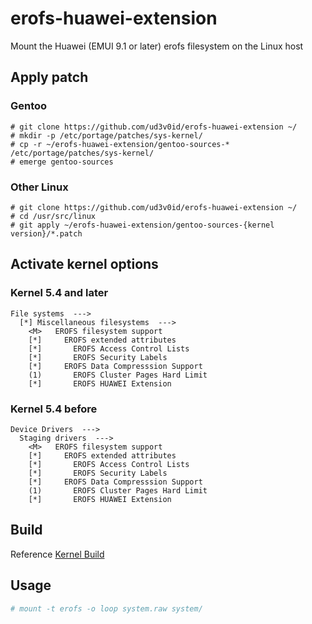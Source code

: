 # erofs-huawei-extension

Mount the Huawei (EMUI 9.1 or later) erofs filesystem on the Linux host

## Apply patch

### Gentoo

```
# git clone https://github.com/ud3v0id/erofs-huawei-extension ~/
# mkdir -p /etc/portage/patches/sys-kernel/
# cp -r ~/erofs-huawei-extension/gentoo-sources-* /etc/portage/patches/sys-kernel/
# emerge gentoo-sources
```

### Other Linux

```
# git clone https://github.com/ud3v0id/erofs-huawei-extension ~/
# cd /usr/src/linux
# git apply ~/erofs-huawei-extension/gentoo-sources-{kernel version}/*.patch
```

## Activate kernel options

### Kernel 5.4 and later

```
File systems  --->
  [*] Miscellaneous filesystems  --->
    <M>   EROFS filesystem support
    [*]     EROFS extended attributes
    [*]       EROFS Access Control Lists
    [*]       EROFS Security Labels
    [*]     EROFS Data Compresssion Support
    (1)       EROFS Cluster Pages Hard Limit
    [*]       EROFS HUAWEI Extension
```

### Kernel 5.4 before

```
Device Drivers  --->
  Staging drivers  --->
    <M>   EROFS filesystem support
    [*]     EROFS extended attributes
    [*]       EROFS Access Control Lists
    [*]       EROFS Security Labels
    [*]     EROFS Data Compresssion Support
    (1)       EROFS Cluster Pages Hard Limit
    [*]       EROFS HUAWEI Extension
```

## Build

Reference [Kernel Build](https://wiki.gentoo.org/wiki/Kernel/Configuration#Build)

## Usage

```sh
# mount -t erofs -o loop system.raw system/
```
